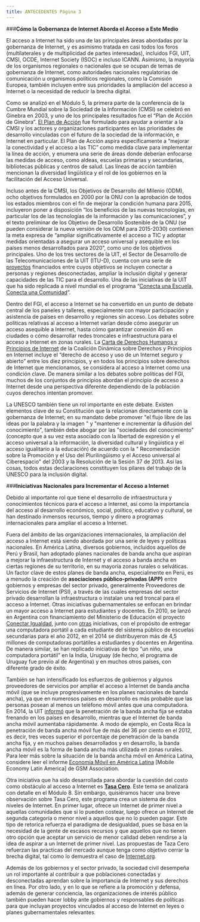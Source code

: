 ```yaml
---
title: ANTECEDENTES Página 3
---
```


###**Cómo la Gobernanza de Internet Aborda el Acceso a Este Medio**

El acceso a Internet ha sido una de las principales áreas abordadas por la gobernanza de Internet, y es asimismo tratada en casi todos los foros (multilaterales y de multiplicidad de partes interesadas), incluidos FGI, UIT, CMSI, OCDE, Internet Society (ISOC) e incluso ICANN. Asimismo, la mayoría de los organismos regionales o nacionales que se ocupan de temas de gobernanza de Internet, como autoridades nacionales regulatorias de comunicación u organismos políticos regionales, como la Comisión Europea, también incluyen entre sus prioridades la ampliación del acceso a Internet o la necesidad de reducir la brecha digital. 

Como se analizó en el Módulo 5, la primera parte de la conferencia de la Cumbre Mundial sobre la Sociedad de la Información (CMSI) se celebró en Ginebra en 2003, y uno de los principales resultados fue el “Plan de Acción de Ginebra”. <a href="http://www.itu.int/wsis/docs/geneva/official/poa.html" target="_blank">El Plan de Acción</a> fue formulado para ayudar a orientar a la CMSI y los actores y organizaciones participantes en las prioridades de desarrollo vinculadas con el futuro de la sociedad de la información, e Internet en particular. El Plan de Acción aspira específicamente a “mejorar la conectividad y el acceso a las TIC” como medida clave para implementar la línea de acción, y enumera una serie de áreas donde deberían enfocarse las medidas de acceso, como aldeas, escuelas primarias y secundarias, bibliotecas públicas y centros de salud. Las líneas de acción también mencionan la diversidad lingüística y el rol de los gobiernos en la facilitación del Acceso Universal. 

Incluso antes de la CMSI, los Objetivos de Desarrollo del Milenio (ODM), ocho objetivos formulados en 2000 por la ONU con la aprobación de todos los estados miembros con el fin de mejorar la condición humana para 2015, incluyeron poner a disposición “los beneficios de las nuevas tecnologías, en particular los de las tecnologías de la información y las comunicaciones”, y el texto preliminar de los Objetivo de Desarrollo Sostenible de la ONU (se pueden considerar la nueva versión de los ODM para 2015-2030) contienen la meta expresa de “ampliar significativamente el acceso a TIC y adoptar medidas orientadas a asegurar un acceso universal y asequible en los países menos desarrollados para 2020”, como uno de los objetivos principales. Uno de los tres sectores de la UIT, el Sector de Desarrollo de las Telecomunicaciones de la UIT (ITU-D), cuenta con una serie de <a href="http://www.itu.int/en/ITU-D/Projects/Pages/Portfolio.aspx" target="_blank">proyectos</a> financiados entre cuyos objetivos se incluyen conectar a personas y regiones desconectadas, ampliar la inclusión digital y generar capacidades de las TIC para el desarrollo. Una de las iniciativas de la UIT que ha sido replicada a nivel mundial es el programa “<a href="http://connectaschool.org/es" target="_blank">Conecta una Escuela, Conecta una Comunidad</a>”.

Dentro del FGI, el acceso a Internet se ha convertido en un punto de debate central de los paneles y talleres, especialmente con mayor participación y asistencia de países en desarrollo y regiones sin acceso. Los debates sobre políticas relativas al acceso a Internet varían desde cómo asegurar un acceso asequible a Internet, hasta cómo garantizar conexión 4G en ciudades o cómo desarrollar redes troncales e infraestructura para el acceso a Internet en zonas rurales. La <a href="http://internetrightsandprinciples.org/site/wp-content/uploads/2011/09/pdf/spanish.pdf" target="_blank">Carta de Derechos Humanos y Principios de Internet</a> de la Coalición Dinámica sobre Derechos y Principios en Internet incluye el “derecho de acceso y uso de un Internet seguro y abierto” entre los diez principios, y en todos los principios sobre derechos de Internet que mencionamos, se considera al acceso a Internet como una condición clave. De manera similar a los debates sobre políticas del FGI, muchos de los conjuntos de principios abordan el principio de acceso a Internet desde una perspectiva diferente dependiendo de la población cuyos derechos intentan promover.

La UNESCO también tiene un rol importante en este debate. Existen elementos clave de su Constitución que la relacionan directamente con la gobernanza de Internet; en su mandato  debe promover "el flujo libre de las ideas por la palabra y la imagen " y "mantener e incrementar la difusión del conocimiento", también debe abogar por las "sociedades del conocimiento" (concepto que a su vez esta asociado con la libertad de expresión y el acceso universal a la información, la diversidad cultural y lingüística y el acceso igualitario a la educación) de acuerdo con la " Recomendación sobre la Promoción y el Uso del Plurilingüismo y el Acceso universal al Ciberespacio" del 2003 y la Resolución de la Sesión 37 de 2013. Así las cosas, todos estas declaraciones constituyen los pilares del trabajo de la UNESCO para la inclusión digital. 

###**Iniciativas Nacionales para Incrementar el Acceso a Internet**

Debido al importante rol que tiene el desarrollo de infraestructura y conocimientos técnicos para el acceso a Internet, así como la importancia del acceso al desarrollo económico, social, político, educativo y cultural, se han destinado inmensos recursos, tiempo y dinero a programas internacionales para ampliar el acceso a Internet.

Fuera del ámbito de las organizaciones internacionales, la ampliación del acceso a Internet está siendo abordada por una serie de leyes y políticas nacionales. En América Latina, diversos gobiernos, incluidos aquellos de Perú y Brasil, han adoptado planes nacionales de banda ancha que aspiran a mejorar la infraestructura de Internet y el acceso a banda ancha en ciertas regiones de su territorio, en su mayoría zonas rurales o selváticas. Un factor clave de estos planes de banda ancha, especialmente en Perú, es a menudo la creación de **asociaciones público-privadas (APP)** entre gobiernos y empresas del sector privado, generalmente Proveedores de Servicios de Internet (PSI), a través de las cuales empresas del sector privado desarrollan la infraestructura o instalan una red troncal para el acceso a Internet. Otras iniciativas gubernamentales se enfocan en brindar un mayor acceso a Internet para estudiantes y docentes. En 2010, se lanzó en Argentina con financiamiento del Ministerio de Educación el proyecto <a href="http://www.conectarigualdad.gob.ar/" target="_blank">Conectar Igualdad</a>, junto con <a href="http://www.buenosaires.gob.ar/sarmientoba" target="_blank">otras</a> iniciativas, con el propósito de entregar una computadora portátil a cada estudiante del sistema público de escuelas secundarias para el año 2012, en el 2014 se distribuyeron más de 4,5 millones de computadoras portátiles a estudiantes y docentes en Argentina. De manera similar, se han replicado iniciativas de tipo “un niño, una computadora portátil” en la India, Uruguay (de hecho, el programa de Uruguay fue previo al de Argentina) y en muchos otros países, con diferente grado de éxito.

También se han intensificado los esfuerzos de gobiernos y algunos proveedores de servicios por ampliar el acceso a Internet de banda ancha móvil (que se incluye progresivamente en los planes nacionales de banda ancha), ya que en numerosos países en desarrollo es más probable que las personas posean al menos un teléfono móvil antes que una computadora. En 2014, la UIT <a href="http://www.itu.int/net/pressoffice/press_releases/2014/23-es.aspx#.VOTROlXF9yc" target="_blank">informó</a> que la penetración de la banda ancha fija se estaba frenando en los países en desarrollo, mientras que el Internet de banda ancha móvil aumentaba rápidamente. A modo de ejemplo, en Costa Rica la penetración de banda ancha móvil fue de más del 36 por ciento en el 2012, es decir, tres veces superior el porcentaje de penetración de la banda ancha fija, y en muchos países desarrollados y en desarrollo, la banda ancha móvil es la forma de banda ancha más utilizada en zonas rurales. Para leer más sobre la situación de la banda ancha móvil en América Latina, considere leer el informe <a href="http://www.gsmamobileeconomylatinamerica.com/GSMA_ME_LatinAmerica_2014_ES.pdf" target="_blank">Economía Móvil en América Latina</a> [Mobile Economy Latin America] de GSM Association.

Otra iniciativa que ha sido desarrollada para abordar la cuestión del costo como obstáculo al acceso a Internet es **<a href="http://avances-tecnologicos.euroresidentes.com/2014/11/la-neutralidad-en-internet-podria.html" target="_blank">Tasa Cero</a>**. Este tema se analizará con detalle en el Módulo 8. Sin embargo, quisiéramos hacer una breve observación sobre Tasa Cero, este programa crea un sistema de dos niveles de Internet. En primer lugar, ofrece un Internet de primer nivel a aquellas comunidades que si lo pueden costear, luego ofrece un Internet de segunda categoría o menor nivel a aquellos que no lo pueden pagar. Este tipo de retorica refuerza el paradigma de desigualdad, pues se basa en la  necesidad  de la gente de escasos recursos y que aquellos que no tienen  otro opción que aceptar un servicio de menor calidad deben rendirse a la idea  de aspirar a un Internet de primer nivel. Las propuestas de Taza Cero refuerzan las practicas del mercado  aunque tenga como objetivo  cerrar la brecha digital, tal como lo demuestra el caso de <a href="https://www.derechosdigitales.org/8354/internet-org-politica-publica-o-modelo-de-negocio/?utm_content=buffer1d7c5&utm_medium=social&utm_source=twitter.com&utm_campaign=buffer" target="_blank">Internet.org</a>.

Además de los gobiernos y el sector privado, la sociedad civil desempeña un rol importante al contribuir  a que poblaciones conectadas y desconectadas aprendan sobre la importancia de Internet y sus derechos en línea. Por otro lado, y en lo que se refiere a la promoción y defensa, además de generar conciencia, las organizaciones de interés público también pueden hacer lobby ante gobiernos y responsables de políticas para que incluyan proyectos vinculados al acceso de Internet en leyes o planes gubernamentales relevantes. 
